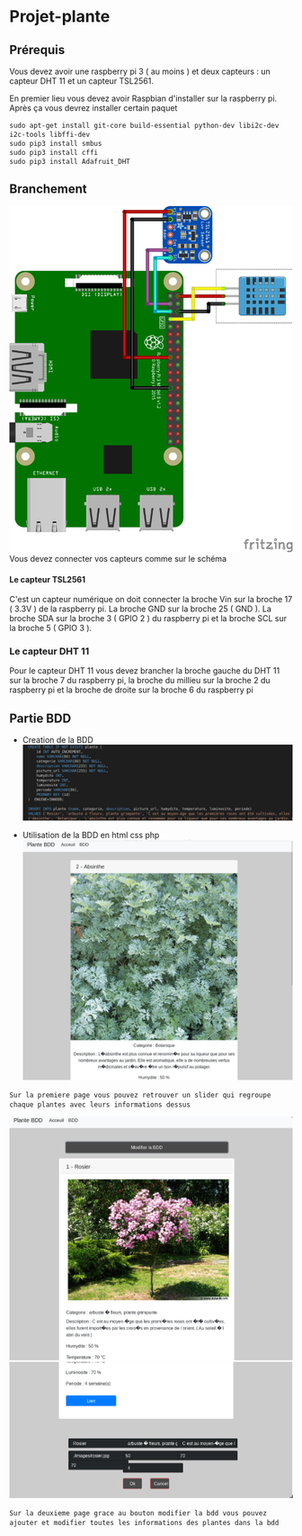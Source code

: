 # Projet-plante

## Prérequis
Vous devez avoir une raspberry pi 3 ( au moins ) et deux capteurs : un capteur DHT 11 et un capteur TSL2561.

En premier lieu vous devez avoir Raspbian d'installer sur la raspberry pi. Après ça vous devrez installer certain paquet
```
sudo apt-get install git-core build-essential python-dev libi2c-dev i2c-tools libffi-dev
sudo pip3 install smbus
sudo pip3 install cffi
sudo pip3 install Adafruit_DHT
```
## Branchement
![picture](/Programme/branchements.png)
Vous devez connecter vos capteurs comme sur le schéma

#### Le capteur TSL2561 
C'est un capteur numérique on doit connecter la broche Vin sur la broche 17 ( 3.3V )  de la raspberry pi. La broche GND sur la broche 25 ( GND ). La broche SDA sur la broche 3 ( GPIO 2 ) du raspberry pi et la broche SCL sur la broche 5 ( GPIO 3 ).
### Le capteur DHT 11
Pour le capteur DHT 11 vous devez brancher la broche gauche du DHT 11 sur la broche 7 du raspberry pi, la broche du millieu sur la broche 2 du raspberry pi et la broche de droite sur la broche 6 du raspberry pi


## Partie BDD

 - Creation de la BDD
 ![picture](/bdd.png)
 
 - Utilisation de la BDD en html css php
 ![picture](/accueil.png)
 
 `Sur la premiere page vous pouvez retrouver un slider qui regroupe chaque plantes avec leurs informations dessus `
 
 ![picture](/bdd1.png)
 ![picture](/bdd2.png)
 
 `Sur la deuxieme page grace au bouton modifier la bdd vous pouvez ajouter et modifier toutes les informations des plantes dans la bdd `
